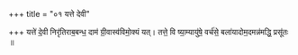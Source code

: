 +++
title = "०१ यत्ते देवी"

+++
यत्ते॑ दे॒वी निरृ॑तिराब॒बन्ध॒ दाम॑ ग्री॒वास्व॑विमो॒क्यं यत्। तत्ते॒ वि ष्या॒म्यायु॑षे॒ वर्च॑से॒ बला॑यादोम॒दमन्न॑मद्धि॒ प्रसू॑तः ॥